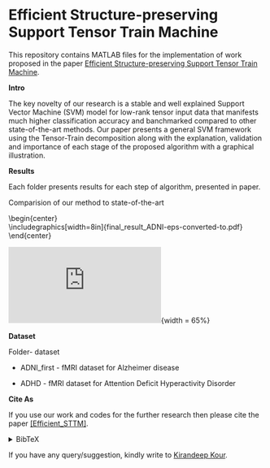 # Efficient Structure-preserving Support Tensor Train Machine

This repository contains MATLAB files for the implementation of work proposed in the paper
 [Efficient Structure-preserving Support Tensor Train Machine](https://arxiv.org/pdf/2002.05079.pdf).

**Intro** 

The key novelty of our research is a stable and well explained Support Vector Machine (SVM) model for low-rank tensor
 input data that manifests much higher classification accuracy and banchmarked compared to other state-of-the-art methods.
 Our paper presents a general SVM framework using the Tensor-Train decomposition 
 along with the explanation, validation and importance of each stage of the proposed algorithm with a graphical illustration.


 
**Results**

Each folder presents results for each step of algorithm, presented in paper. 

Comparision of our method to state-of-the-art

\begin{center} <br>
\includegraphics[width=8in]{final_result_ADNI-eps-converted-to.pdf} <br>
\end{center}


![KTTCP_UoSVD_NE](https://github.com/mpimd-csc/Efficient_STTM/blob/master/Figures/final_result_ADNI-eps-converted-to.pdf){width = 65%}



**Dataset**

Folder- dataset

* ADNI_first - fMRI dataset for Alzheimer disease 

* ADHD -  fMRI dataset for Attention Deficit Hyperactivity Disorder


**Cite As**

If you use our work and codes for the further research then please cite the paper [[Efficient_STTM]](https://arxiv.org/pdf/2002.05079.pdf).
<details><summary> BibTeX </summary><pre>
@misc{kour2020efficient,
      title={Efficient Structure-preserving Support Tensor Train Machine}, 
      author={Kirandeep Kour and Sergey Dolgov and Martin Stoll and Peter Benner},
      year={2020},
      eprint={2002.05079},
      archivePrefix={arXiv},
      primaryClass={cs.LG}
}</pre></details>

If you have any query/suggestion, kindly write to [Kirandeep Kour](kour@mpi-magdeburg.mpg.de).
